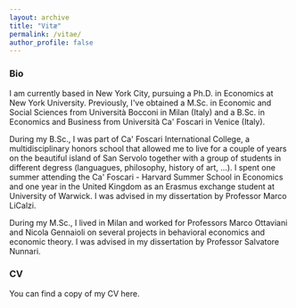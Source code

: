 ```yaml
---
layout: archive
title: "Vitæ"
permalink: /vitae/
author_profile: false
---
```


### Bio
I am currently based in New York City, pursuing a Ph.D. in Economics at New York University. Previously, I've obtained a M.Sc. in Economic and Social Sciences from Università Bocconi in Milan (Italy) and a B.Sc. in Economics and Business from Università Ca' Foscari in Venice (Italy). 

During my B.Sc., I was part of Ca' Foscari International College, a multidisciplinary honors school that allowed me to live for a couple of years on the beautiful island of San Servolo  together with a group of students in different degress (languagues, philosophy, history of art, ...). I spent one summer attending the Ca' Foscari - Harvard Summer School in Economics and  one year in the United Kingdom as an Erasmus exchange student at University of Warwick. I was advised in my dissertation by Professor Marco LiCalzi.

During my M.Sc., I lived in Milan and worked for Professors Marco Ottaviani and Nicola Gennaioli on several projects in behavioral economics and economic theory. I was advised in my dissertation by Professor Salvatore Nunnari.

### CV
You can find a copy of my CV here.
